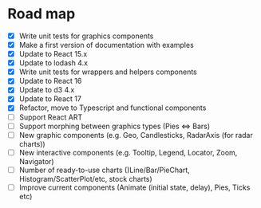 # Road map

- [x] Write unit tests for graphics components
- [x] Make a first version of documentation with examples
- [x] Update to React 15.x
- [x] Update to lodash 4.x
- [x] Write unit tests for wrappers and helpers components
- [x] Update to React 16
- [x] Update to d3 4.x
- [x] Update to React 17
- [x] Refactor, move to Typescript and functional components 
- [ ] Support React ART
- [ ] Support morphing between graphics types (Pies <=> Bars)
- [ ] New graphic components (e.g. Geo, Candlesticks, RadarAxis (for radar charts))
- [ ] New interactive components (e.g. Tooltip, Legend, Locator, Zoom, Navigator)
- [ ] Number of ready-to-use charts ()Line/Bar/PieChart, Histogram/ScatterPlot/etc, stock charts)
- [ ] Improve current components (Animate (initial state, delay), Pies, Ticks etc)
